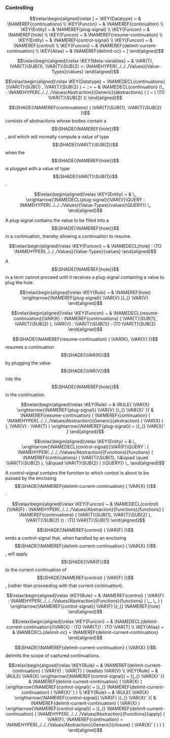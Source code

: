 ### Controlling
               


$$\relax\begin{aligned}\relax
  [ ~ 
  \KEY{Datatype} ~ & \NAMEREF{continuations} \\
  \KEY{Funcon} ~ & \NAMEREF{continuation} \\
  \KEY{Entity} ~ & \NAMEREF{plug-signal} \\
  \KEY{Funcon} ~ & \NAMEREF{hole} \\
  \KEY{Funcon} ~ & \NAMEREF{resume-continuation} \\
  \KEY{Entity} ~ & \NAMEREF{control-signal} \\
  \KEY{Funcon} ~ & \NAMEREF{control} \\
  \KEY{Funcon} ~ & \NAMEREF{delimit-current-continuation} \\
  \KEY{Alias} ~ & \NAMEREF{delimit-cc}
  ~ ]
\end{aligned}$$

$$\relax\begin{aligned}\relax
  \KEY{Meta-variables} ~ 
  & \VAR{T}, \VAR{T}\SUB{1}, \VAR{T}\SUB{2} <: \NAMEHYPER{../../../Values}{Value-Types}{values}
\end{aligned}$$

$$\relax\begin{aligned}\relax
  \KEY{Datatype} ~ 
  \NAMEDECL{continuations}(\VAR{T}\SUB{1} , \VAR{T}\SUB{2} )  
  ~ ::= ~ & \NAMEDECL{continuation} (\_ : \NAMEHYPER{../../../Values/Abstraction}{Generic}{abstractions}
                                         ( (  ~  ) \TO \VAR{T}\SUB{2} ))
\end{aligned}$$


  $$\SHADE{\NAMEREF{continuations}
           ( \VAR{T}\SUB{1},   
             \VAR{T}\SUB{2} )}$$ consists of abstractions whose bodies contain a $$\SHADE{\NAMEREF{hole}}$$,
  and which will normally compute a value of type $$\SHADE{\VAR{T}\SUB{2}}$$ when the $$\SHADE{\NAMEREF{hole}}$$ is plugged
  with a value of type $$\SHADE{\VAR{T}\SUB{1}}$$.


$$\relax\begin{aligned}\relax
  \KEY{Entity} ~ 
  & \_ \xrightarrow{\NAMEDECL{plug-signal}(\VAR{V}\QUERY : \NAMEHYPER{../../../Values}{Value-Types}{values}\QUERY)} \_
\end{aligned}$$


   A plug-signal contains the value to be filled into a $$\SHADE{\NAMEREF{hole}}$$ in a continuation,
   thereby allowing a continuation to resume.


$$\relax\begin{aligned}\relax
  \KEY{Funcon} ~ 
  & \NAMEDECL{hole} :  \TO \NAMEHYPER{../../../Values}{Value-Types}{values}
\end{aligned}$$


  A $$\SHADE{\NAMEREF{hole}}$$ in a term cannot proceed until it receives a plug-signal
  containing a value to plug the hole.


$$\relax\begin{aligned}\relax
  \KEY{Rule} ~ 
    &  \NAMEREF{hole} \xrightarrow{\NAMEREF{plug-signal}( \VAR{V} )}_{} 
        \VAR{V}
\end{aligned}$$

$$\relax\begin{aligned}\relax
  \KEY{Funcon} ~ 
  & \NAMEDECL{resume-continuation}(\VAR{K} : \NAMEREF{continuations}
                                ( \VAR{T}\SUB{1},   
                                  \VAR{T}\SUB{2} ), \VAR{V} : \VAR{T}\SUB{1}) :  \TO \VAR{T}\SUB{2}
\end{aligned}$$


 $$\SHADE{\NAMEREF{resume-continuation}
           ( \VAR{K},   
             \VAR{V} )}$$ resumes a continuation $$\SHADE{\VAR{K}}$$ by plugging the value
 $$\SHADE{\VAR{V}}$$ into the $$\SHADE{\NAMEREF{hole}}$$ in the continuation.


$$\relax\begin{aligned}\relax
  \KEY{Rule} ~ 
    & \RULE{
       \VAR{X} \xrightarrow{\NAMEREF{plug-signal}( \VAR{V} )}_{} 
        \VAR{X}'
      }{
      &  \NAMEREF{resume-continuation}
                      ( \NAMEREF{continuation}
                          ( \NAMEHYPER{../../../Values/Abstraction}{Generic}{abstraction}
                              ( \VAR{X} ) ),   
                        \VAR{V} : \VAR{T} ) \xrightarrow{\NAMEREF{plug-signal}(  ~  )}_{} 
          \VAR{X}'
      }
\end{aligned}$$

$$\relax\begin{aligned}\relax
  \KEY{Entity} ~ 
  & \_ \xrightarrow{\NAMEDECL{control-signal}(\VAR{F}\QUERY : ( \NAMEHYPER{../../../Values/Abstraction}{Functions}{functions}
                                                                  ( \NAMEREF{continuations}
                                                                      ( \VAR{T}\SUB{1}, \\&\quad \quad 
                                                                        \VAR{T}\SUB{2} ), \\&\quad 
                                                                    \VAR{T}\SUB{2} ) )\QUERY)} \_
\end{aligned}$$


   A control-signal contains the function to which control is about to be passed
   by the enclosing $$\SHADE{\NAMEREF{delimit-current-continuation}
           ( \VAR{X} )}$$.


$$\relax\begin{aligned}\relax
  \KEY{Funcon} ~ 
  & \NAMEDECL{control}(\VAR{F} : \NAMEHYPER{../../../Values/Abstraction}{Functions}{functions}
                                ( \NAMEREF{continuations}
                                    ( \VAR{T}\SUB{1},    
                                      \VAR{T}\SUB{2} ),   
                                  \VAR{T}\SUB{2} )) :  \TO \VAR{T}\SUB{1}
\end{aligned}$$


  $$\SHADE{\NAMEREF{control}
           ( \VAR{F} )}$$ emits a control-signal that, when handled by an enclosing
  $$\SHADE{\NAMEREF{delimit-current-continuation}
           ( \VAR{X} )}$$, will apply $$\SHADE{\VAR{F}}$$ to the current continuation of
  $$\SHADE{\NAMEREF{control}
           ( \VAR{F} )}$$, (rather than proceeding with that current continuation).


$$\relax\begin{aligned}\relax
  \KEY{Rule} ~ 
    &  \NAMEREF{control}
                    ( \VAR{F} : \NAMEHYPER{../../../Values/Abstraction}{Functions}{functions}
                                  ( \_,    
                                    \_ ) ) \xrightarrow{\NAMEREF{control-signal}( \VAR{F} )}_{} 
        \NAMEREF{hole}
\end{aligned}$$

$$\relax\begin{aligned}\relax
  \KEY{Funcon} ~ 
  & \NAMEDECL{delimit-current-continuation}(\VAR{X} :  \TO \VAR{T}) :  \TO \VAR{T}
\\
  \KEY{Alias} ~ 
  & \NAMEDECL{delimit-cc} = \NAMEREF{delimit-current-continuation}
\end{aligned}$$


  $$\SHADE{\NAMEREF{delimit-current-continuation}
           ( \VAR{X} )}$$ delimits the scope of captured continuations.


$$\relax\begin{aligned}\relax
  \KEY{Rule} ~ 
    & \NAMEREF{delimit-current-continuation}
        ( \VAR{V} : \VAR{T} ) \leadsto
        \VAR{V}
\\
  \KEY{Rule} ~ 
    & \RULE{
       \VAR{X} \xrightarrow{\NAMEREF{control-signal}(  ~  )}_{} 
        \VAR{X}'
      }{
      &  \NAMEREF{delimit-current-continuation}
                      ( \VAR{X} ) \xrightarrow{\NAMEREF{control-signal}(  ~  )}_{} 
          \NAMEREF{delimit-current-continuation}
            ( \VAR{X}' )
      }
\\
  \KEY{Rule} ~ 
    & \RULE{
       \VAR{X} \xrightarrow{\NAMEREF{control-signal}( \VAR{F} )}_{} 
        \VAR{X}'
      }{
      &  \NAMEREF{delimit-current-continuation}
                      ( \VAR{X} ) \xrightarrow{\NAMEREF{control-signal}(  ~  )}_{} 
          \NAMEREF{delimit-current-continuation}
            ( \NAMEHYPER{../../../Values/Abstraction}{Functions}{apply}
                ( \VAR{F},    
                  \NAMEREF{continuation} ~
                    \NAMEHYPER{../../../Values/Abstraction}{Generic}{closure}
                      ( \VAR{X}' ) ) )
      }
\end{aligned}$$



[Funcons-beta]: /CBS-beta/math/Funcons-beta
  "FUNCONS-BETA"
[Unstable-Funcons-beta]: /CBS-beta/math/Unstable-Funcons-beta
  "UNSTABLE-FUNCONS-BETA"
[Languages-beta]: /CBS-beta/math/Languages-beta
  "LANGUAGES-BETA"
[Unstable-Languages-beta]: /CBS-beta/math/Unstable-Languages-beta
  "UNSTABLE-LANGUAGES-BETA"
[CBS-beta]: /CBS-beta 
  "CBS-BETA"
